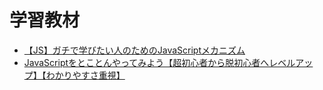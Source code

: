 # 学習教材
- [【JS】ガチで学びたい人のためのJavaScriptメカニズム](https://www.udemy.com/course/javascript-essence/)
- [JavaScriptをとことんやってみよう【超初心者から脱初心者へレベルアップ】【わかりやすさ重視】](https://www.udemy.com/course/js-beginner/)
